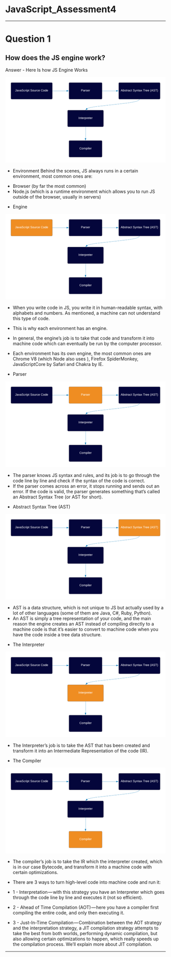 # JavaScript_Assessment4
---------------------------------------
# Question 1
## How does the JS engine work?
Answer - Here Is how JS Engine Works

![Alt text](assets/image2.png)

* Environment
Behind the scenes, JS always runs in a certain environment, most common ones are:

- Browser (by far the most common)
- Node.js (which is a runtime environment which allows you to run JS outside of the browser, usually in servers)

* Engine

![Alt text](assets/image8.png)

- When you write code in JS, you write it in human-readable syntax, with alphabets and numbers. As  mentioned, a machine can not understand this type of code.

- This is why each environment has an engine.

- In general, the engine’s job is to take that code and transform it into machine code which can eventually be run by the computer processor.

- Each environment has its own engine, the most common ones are Chrome V8  (which Node also uses ), Firefox SpiderMonkey, JavaScriptCore by Safari and Chakra by IE.

* Parser

![Alt text](assets/image4.png)

- The parser knows JS syntax and rules, and its job is to go through the code line by line and check if the syntax of the code is correct.
- If the parser comes across an error, it stops running and sends out an error. If the code is valid, the parser generates something that’s called an Abstract Syntax Tree (or AST for short).

* Abstract Syntax Tree (AST)

![Alt text](assets/image7.webp)

- AST is a data structure, which is not unique to JS but actually used by a lot of other languages (some of them are Java, C#, Ruby, Python).
- An AST is simply a tree representation of your code, and the main reason the engine creates an AST instead of compiling directly to a machine code is that it’s easier to convert to machine code when you have the code inside a tree data structure.

* The Interpreter

![Alt text](assets/image1.webp)

- The Interpreter’s job is to take the AST that has been created and transform it into an Intermediate Representation of the code (IR).

* The Compiler

![Alt text](assets/image3.png)

- The compiler’s job is to take the IR which the interpreter created, which is in our case Bytecode, and transform it into a machine code with certain optimizations.
* There are 3 ways to turn high-level code into machine code and run it:

* 1 - Interpretation — with this strategy you have an Interpreter which goes through the code line by line and executes it (not so efficient).
* 2 - Ahead of Time Compilation (AOT) — here you have a compiler first compiling the entire code, and only then executing it.
* 3 - Just-In-Time Compilation — Combination between the AOT strategy and the interpretation strategy, a JIT compilation strategy attempts to take the best from both worlds, performing dynamic compilation, but also allowing certain optimizations to happen, which really speeds up the compilation process. We’ll explain more about JIT compilation.


---------------------------------------      
